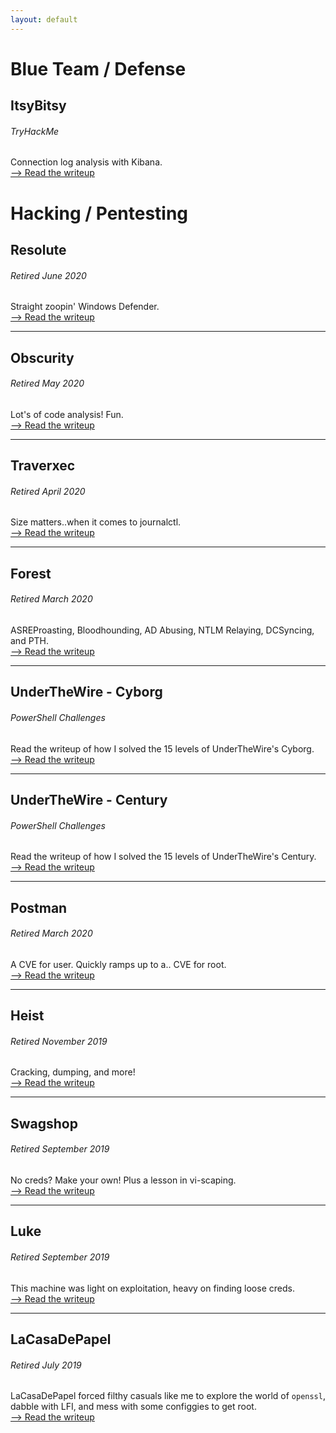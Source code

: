 ```yaml
---
layout: default
---
```


# Blue Team / Defense

## ItsyBitsy
###### TryHackMe
Connection log analysis with Kibana.<BR>
[--> Read the writeup](https://yaboygmoney.github.io/htb/ItsyBitsy.html)

# Hacking / Pentesting

## Resolute
###### Retired June 2020
Straight zoopin' Windows Defender.<BR>
[--> Read the writeup](https://yaboygmoney.github.io/htb/resolute.html)

---

## Obscurity
###### Retired May 2020
Lot's of code analysis! Fun.<BR>
[--> Read the writeup](https://yaboygmoney.github.io/htb/obscurity.html)

---

## Traverxec
###### Retired April 2020
Size matters..when it comes to journalctl.<BR>
[--> Read the writeup](https://yaboygmoney.github.io/htb/traverxec.html)

---

## Forest
###### Retired March 2020
ASREProasting, Bloodhounding, AD Abusing, NTLM Relaying, DCSyncing, and PTH.<BR>
[--> Read the writeup](https://yaboygmoney.github.io/htb/forest.html)

---

## UnderTheWire - Cyborg
###### PowerShell Challenges
Read the writeup of how I solved the 15 levels of UnderTheWire's Cyborg.<BR>
[--> Read the writeup](https://yaboygmoney.github.io/htb/underthewire/cyborg.html)

---

## UnderTheWire - Century
###### PowerShell Challenges
Read the writeup of how I solved the 15 levels of UnderTheWire's Century.<BR>
[--> Read the writeup](https://yaboygmoney.github.io/htb/underthewire/century.html)

---

## Postman
###### Retired March 2020
A CVE for user. Quickly ramps up to a.. CVE for root.<BR>
[--> Read the writeup](https://yaboygmoney.github.io/htb/postman.html)

---

## Heist
###### Retired November 2019
Cracking, dumping, and more!<BR>
[--> Read the writeup](https://yaboygmoney.github.io/htb/heist.html)

---

## Swagshop
###### Retired September 2019
No creds? Make your own! Plus a lesson in vi-scaping.<BR>
[--> Read the writeup](https://yaboygmoney.github.io/htb/swagshop.html)
  
---

## Luke
###### Retired September 2019
This machine was light on exploitation, heavy on finding loose creds.<BR>
[--> Read the writeup](https://yaboygmoney.github.io/htb/luke.html)
  
---

## LaCasaDePapel
###### Retired July 2019
LaCasaDePapel forced filthy casuals like me to explore the world of `openssl`, dabble with LFI, and mess with some configgies to get root.<BR>
[--> Read the writeup](https://yaboygmoney.github.io/htb/lcdp.html)
